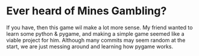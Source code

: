 # Ever heard of Mines Gambling?
If you have, then this game wil make a lot more sense.
My friend wanted to learn some python & pygame, and making a simple game seemed like a viable project for him.
Although many commits may seem random at the start, we are just messing around and learning how pygame works.

